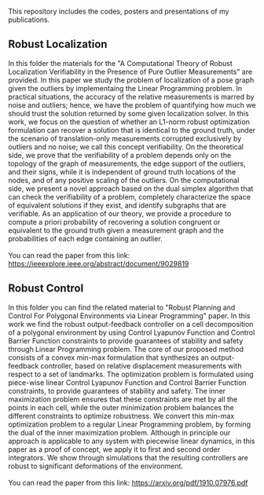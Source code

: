 
This repository includes the codes, posters and presentations of my publications. 
## Robust Localization
In this folder the materials for the "A Computational Theory of Robust Localization Verifiability in the Presence of Pure Outlier Measurements" are provided. In this paper we study the problem of localization of a pose graph given the outliers by implementaing the Linear Programming problem. In practical situations, the accuracy of the relative measurements is marred by noise and outliers; hence, we have the problem of quantifying how much we should trust the solution returned by some given localization solver. In this work, we focus on the question of whether an L1-norm robust optimization formulation can recover a solution that is identical to the ground truth, under the scenario of translation-only measurements corrupted exclusively by outliers and no noise; we call this concept verifiability. On the theoretical side, we prove that the verifiability of a problem depends only on the topology of the graph of measurements, the edge support of the outliers, and their signs, while it is independent of ground truth locations of the nodes, and of any positive scaling of the outliers. On the computational side, we present a novel approach based on the dual simplex algorithm that can check the verifiability of a problem, completely characterize the space of equivalent solutions if they exist, and identify subgraphs that are verifiable. As an application of our theory, we provide a procedure to compute a priori probability of recovering a solution congruent or equivalent to the ground truth given a measurement graph and the probabilities of each edge containing an outlier. 
\
\
You can read the paper from this link:
https://ieeexplore.ieee.org/abstract/document/9029819

## Robust Control
In this folder you can find the related material to "Robust Planning and Control For Polygonal Environments via Linear Programming" paper. In this work we find the robust output-feedback controller on a cell decomposition of a polygonal environment by using Control Lyapunov Function and Control Barrier Function constraints to provide guarantees of stability and safety through Linear Programming problem. The core of our proposed method consists of a convex min-max formulation that synthesizes an output-feedback controller, based on relative displacement measurements with respect to a set of landmarks. The optimization problem is formulated using piece-wise linear Control Lyapunov Function and Control Barrier Function constraints, to provide guarantees of stability and safety. The inner maximization problem ensures that these constraints are met by all the points in each cell, while the outer minimization problem balances the different constraints to optimize robustness. We convert this min-max optimization problem to a regular Linear Programming problem, by forming the dual of the inner maximization problem. Although in principle our approach is applicable to any system with piecewise linear dynamics, in this paper as a proof of concept, we apply it to first and second order integrators. We show through simulations that the resulting controllers are robust to significant deformations of the environment.
\
\
You can read the paper from this link:
https://arxiv.org/pdf/1910.07976.pdf
